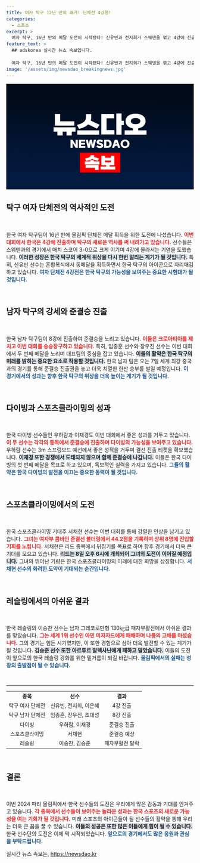 ```yaml
---
title: 여자 탁구 12년 만의 쾌거! 단체전 4강행!
categories:
  - 스포츠
excerpt: >
  여자 탁구, 16년 만의 메달 도전이 시작됐다! 신유빈과 전지희가 스웨덴을 꺾고 4강에 진출, 한국 탁구의 저력을 보여줬다. 남자 탁구도 8강으로 진입하고, 다이빙의 우하람과 이재경 역시 준결승에 안착. 스포츠의 열기가 뜨겁다!
feature_text: >
  ## adskorea 실시간 뉴스 속보입니다.

  여자 탁구, 16년 만의 메달 도전이 시작됐다! 신유빈과 전지희가 스웨덴을 꺾고 4강에 진출, 한국 탁구의 저력을 보여줬다. 남자 탁구도 8강으로 진입하고, 다이빙의 우하람과 이재경 역시 준결승에 안착. 스포츠의 열기가 뜨겁다!
image: '/assets/img/newsdao_breakingnews.jpg'
---
```


<p><img src="/assets/img/newsdao_breakingnews.jpg" alt="adskorea 속보" /></p>

<h2 data-ke-size="size26">탁구 여자 단체전의 역사적인 도전</h2>

<p data-ke-size="size16">&nbsp;</p>

<p>한국 여자 탁구팀이 16년 만에 올림픽 단체전 메달 획득을 위한 도전에 나섰습니다. <b><span style="color: #ee2323;">이번 대회에서 한국은 4강에 진출하며 탁구의 새로운 역사를 써 내려가고 있습니다.</span></b> 선수들은 스웨덴과의 경기에서 매치 스코어 3-0으로 크게 이기며 4강에 올라서는 기염을 토했습니다. <b><span style="background-color: #21538527;">이러한 성장은 한국 탁구의 세계적 위상을 다시 한번 알리는 계기가 될 것입니다.</span></b> 특히, 신유빈 선수는 혼합복식에서 동메달을 획득하면서 한국 탁구의 아이콘으로 자리매김하고 있습니다. <b><span style="color: #1a5490;">여자 단체전 4강전은 한국 탁구의 가능성을 보여주는 중요한 시험대가 될 것입니다.</span></b></p>

<p data-ke-size="size16">&nbsp;</p>

<h2 data-ke-size="size26">남자 탁구의 강세와 준결승 진출</h2>

<p data-ke-size="size16">&nbsp;</p>

<p>한국 남자 탁구팀이 8강에 진출하여 준결승을 노리고 있습니다. <b><span style="color: #ee2323;">이들은 크로아티아를 제치고 이번 대회를 승승장구하고 있습니다.</span></b> 특히, 임종훈 선수와 장우진 선수는 이번 대회에서 두 번째 메달을 노리며 대표팀의 중심을 잡고 있습니다. <b><span style="background-color: #21538527;">이들의 활약은 한국 탁구의 미래를 밝히는 중요한 요소로 작용할 것입니다.</span></b> 한국 남자 팀은 오는 7일 세계 최강 중국과의 경기를 통해 준결승 진출권을 놓고 더욱 치열한 한판 승부를 벌일 예정입니다. <b><span style="color: #1a5490;">이 경기에서의 성과는 향후 한국 탁구의 위상을 더욱 높이는 계기가 될 것입니다.</span></b></p>

<p data-ke-size="size16">&nbsp;</p>

<h2 data-ke-size="size26">다이빙과 스포츠클라이밍의 성과</h2>

<p data-ke-size="size16">&nbsp;</p>

<p>한국 다이빙 선수들인 우하람과 이재경도 이번 대회에서 좋은 성과를 거두고 있습니다. <b><span style="color: #ee2323;">이 두 선수는 각각의 종목에서 준결승에 진출하며 다이빙의 가능성을 보여주고 있습니다.</span></b> 우하람 선수는 3m 스프링보드 예선에서 좋은 성적을 거두며 결선 진출 티켓을 확보했습니다. <b><span style="background-color: #21538527;">이재경 또한 경쟁에서 도태되지 않으며 함께 준결승에 나갑니다.</span></b> 이들은 한국 다이빙의 첫 번째 메달을 목표로 하고 있으며, 독보적인 실력을 가지고 있습니다. <b><span style="color: #1a5490;">그들의 활약은 한국 다이빙의 발전을 이끄는 중요한 동력이 될 것입니다.</span></b></p>

<p data-ke-size="size16">&nbsp;</p>

<h2 data-ke-size="size26">스포츠클라이밍에서의 도전</h2>

<p data-ke-size="size16">&nbsp;</p>

<p>한국 스포츠클라이밍 기대주 서채현 선수는 이번 대회를 통해 강렬한 인상을 남기고 있습니다. <b><span style="color: #ee2323;">그녀는 여자부 콤바인 준결선 볼더링에서 44.2점을 기록하며 상위 8명에 진입할 기회를 노립니다.</span></b> 서채현은 리드 종목에서 뒤집기를 목표로 하며 향후 경기에서 더욱 큰 기대를 모으고 있습니다. <b><span style="background-color: #21538527;">리드는 8일 오후 6시에 개최되어 그녀의 도전이 이어질 예정입니다.</span></b> 그녀의 뛰어난 기량은 한국 스포츠클라이밍의 미래에 대한 희망을 상징합니다. <b><span style="color: #1a5490;">서채현 선수의 화려한 도약이 기대되는 순간입니다.</span></b></p>

<p data-ke-size="size16">&nbsp;</p>

<h2 data-ke-size="size26">레슬링에서의 아쉬운 결과</h2>

<p data-ke-size="size16">&nbsp;</p>

<p>한국 레슬링의 이승찬 선수는 남자 그레코로만형 130㎏급 패자부활전에서 아쉬운 결과를 맞았습니다. <b><span style="color: #ee2323;">그는 세계 1위 선수인 아민 미자자드에게 패배하며 나름의 고배를 마셨습니다.</span></b> 그의 경기는 힘든 시기였지만, 이 또한 경험으로 삼아 더욱 발전할 수 있는 계기가 될 것입니다. <b><span style="background-color: #21538527;">김승준 선수 또한 아르투르 알렉사냔에게 패하고 말았습니다.</span></b> 이들의 도전이 앞으로의 한국 레슬링 강화를 위한 밑거름이 되길 바랍니다. <b><span style="color: #1a5490;">올림픽에서의 실패는 성장의 출발점이 될 수 있습니다.</span></b></p>

<p data-ke-size="size16">&nbsp;</p>

<hr>

<table style="width: 100%;">
    <tr>
        <td style="text-align: center; height: 17px;"><b>종목</b></td>
        <td style="text-align: center; height: 17px;"><b>선수</b></td>
        <td style="text-align: center; height: 17px;"><b>결과</b></td>
    </tr>
    <tr>
        <td style="text-align: center; height: 17px;">탁구 여자 단체전</td>
        <td style="text-align: center; height: 17px;">신유빈, 전지희, 이은혜</td>
        <td style="text-align: center; height: 17px;">4강 진출</td>
    </tr>
    <tr>
        <td style="text-align: center; height: 17px;">탁구 남자 단체전</td>
        <td style="text-align: center; height: 17px;">임종훈, 장우진, 조대성</td>
        <td style="text-align: center; height: 17px;">8강 진출</td>
    </tr>
    <tr>
        <td style="text-align: center; height: 17px;">다이빙</td>
        <td style="text-align: center; height: 17px;">우하람, 이재경</td>
        <td style="text-align: center; height: 17px;">준결승 진출</td>
    </tr>
    <tr>
        <td style="text-align: center; height: 17px;">스포츠클라이밍</td>
        <td style="text-align: center; height: 17px;">서채현</td>
        <td style="text-align: center; height: 17px;">준결승 예상</td>
    </tr>
    <tr>
        <td style="text-align: center; height: 17px;">레슬링</td>
        <td style="text-align: center; height: 17px;">이승찬, 김승준</td>
        <td style="text-align: center; height: 17px;">패자부활전 탈락</td>
    </tr>
</table>

<p data-ke-size="size16">&nbsp;</p>

<h2>결론</h2>

<p data-ke-size="size16">&nbsp;</p>

<p>이번 2024 파리 올림픽에서 한국 선수들의 도전은 우리에게 많은 감동과 기대를 안겨주고 있습니다. <b><span style="color: #ee2323;">각 종목에서 선수들이 보여주는 놀라운 성과는 한국 스포츠의 새로운 가능성을 여는 기회가 될 것입니다.</span></b> 미래 스포츠의 아이콘들이 될 선수들의 활약을 통해 우리는 더욱 큰 꿈을 꿀 수 있습니다. <b><span style="background-color: #21538527;">이들의 성공은 또한 많은 이들에게 힘이 될 수 있습니다.</span></b> 한국 선수단의 도전은 이제 막 시작되었습니다. <b><span style="color: #1a5490;">앞으로의 경기에서도 많은 응원과 관심을 부탁드립니다.</span></b></p>
실시간 뉴스 속보는, <a href="https://newsdao.kr" rel="dofollow">https://newsdao.kr</a>



